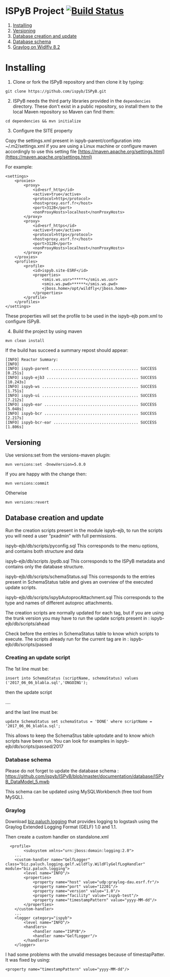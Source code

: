 # ISPyB Project [![Build Status](https://travis-ci.org/antolinos/ispyb.png)](https://travis-ci.org/antolinos/ispyb)


1. [Installing](#installing)
2. [Versioning](#versioning)
3. [Database creation and update](#database-creation-and-update)
4. [Database schema](#database-schema)
5. [Graylog on Widlfly 8.2](#graylog)

# Installing

1. Clone or fork the ISPyB repository and then clone it by typing:
```
git clone https://github.com/ispyb/ISPyB.git
```

2. ISPyB needs the third party libraries provided in the `dependencies` directory.  These don't exist in a public repository, so install them to the local Maven repository so Maven can find them:

```
cd dependencies && mvn initialize
```

3. Configure the SITE property

Copy the settings.xml present in ispyb-parent/configuration into ~/.m2/settings.xml if you are using a Linux machine or configure maven accordingly to use this setting file [https://maven.apache.org/settings.html](https://maven.apache.org/settings.html)

For example:
```
<settings>
	<proxies>
		<proxy>
			<id>esrf_http</id>
			<active>true</active>
			<protocol>http</protocol>
			<host>proxy.esrf.fr</host>
			<port>3128</port>
			<nonProxyHosts>localhost</nonProxyHosts>
		</proxy>
		<proxy>
			<id>esrf_https</id>
			<active>true</active>
			<protocol>https</protocol>
			<host>proxy.esrf.fr</host>
			<port>3128</port>
			<nonProxyHosts>localhost</nonProxyHosts>
		</proxy>
	</proxies>
	<profiles>
		<profile>
			<id>ispyb.site-ESRF</id>
			<properties>
				<smis.ws.usr>******</smis.ws.usr>
				<smis.ws.pwd>******</smis.ws.pwd>
				<jboss.home>/opt/wildfly</jboss.home>
			</properties>
		</profile>
	</profiles>
</settings>
```



These properties will set the profile to be used in the ispyb-ejb pom.xml to configure ISPyB.


4. Build the project by using maven
```
mvn clean install
```

If the build has succeed a summary repost should appear:
```
[INFO] Reactor Summary:
[INFO] 
[INFO] ispyb-parent ...................................... SUCCESS [0.251s]
[INFO] ispyb-ejb3 ........................................ SUCCESS [10.243s]
[INFO] ispyb-ws .......................................... SUCCESS [1.751s]
[INFO] ispyb-ui .......................................... SUCCESS [7.212s]
[INFO] ispyb-ear ......................................... SUCCESS [5.048s]
[INFO] ispyb-bcr ......................................... SUCCESS [2.217s]
[INFO] ispyb-bcr-ear ..................................... SUCCESS [1.806s]

```

## Versioning

Use versions:set from the versions-maven plugin:
```
mvn versions:set -DnewVersion=5.0.0
```

If you are happy with the change then:
```
mvn versions:commit
```
Otherwise
```
mvn versions:revert
```


## Database creation and update
Run the creation scripts present in the module ispyb-ejb, to run the scripts you will need a user “pxadmin” with full permissions.

ispyb-ejb/db/scripts/pyconfig.sql
This corresponds to the menu options, and contains both structure and data

ispyb-ejb/db/scripts /pydb.sql
This corresponds to the ISPyB metadata and contains only the database structure.

ispyb-ejb/db/scripts/schemaStatus.sql
This corresponds to the entries present in SchemaStatus table and gives an overview of the executed update scripts.

ispyb-ejb/db/scripts/ispybAutoprocAttachment.sql
This corresponds to the type and names of different autoproc attachments.

The creation scripts are normally updated for each tag, but if you are using the trunk version you may have to run the update scripts present in :
ispyb-ejb/db/scripts/ahead

Check before the entries in SchemaStatus table to know which scripts to execute.
The scripts already run for the current tag are in :
ispyb-ejb/db/scripts/passed

### Creating an update script
The 1st line must be:
```
insert into SchemaStatus (scriptName, schemaStatus) values ('2017_06_06_blabla.sql','ONGOING');
```
then the update script

....

and the last line must be:
```
update SchemaStatus set schemaStatus = 'DONE' where scriptName = '2017_06_06_blabla.sql';
```
This allows to keep the SchemaStus table uptodate and to know which scripts have been run.
You can look for examples in ispyb-ejb/db/scripts/passed/2017

### Database schema

Please do not forget to update the database schema :
 https://github.com/ispyb/ISPyB/blob/master/documentation/database/ISPyB_DataModel_5.mwb 
 
This schema can be updated using MySQLWorkbench (free tool from MySQL).


### Graylog

Download [biz.paluch.logging](http://logging.paluch.biz) that provides logging to logstash using the Graylog Extended Logging Format (GELF) 1.0 and 1.1. 

Then create a custom handler on standalone.xml
```
  <profile>
        <subsystem xmlns="urn:jboss:domain:logging:2.0">
	...
	<custom-handler name="GelfLogger" class="biz.paluch.logging.gelf.wildfly.WildFlyGelfLogHandler" module="biz.paluch.logging">
		<level name="INFO"/>
		<properties>
		    <property name="host" value="udp:graylog-dau.esrf.fr"/>
		    <property name="port" value="12201"/>
		    <property name="version" value="1.0"/>
		    <property name="facility" value="ispyb-test"/>
		    <property name="timestampPattern" value="yyyy-MM-dd"/>
		</properties>
	</custom-handler>
	...
	<logger category="ispyb">
		<level name="INFO"/>
		<handlers>
		    <handler name="ISPYB"/>
		    <handler name="GelfLogger"/>
		</handlers>
	</logger>
```

I had some problems with the unvalid messages because of timestapPatter. It was fixed by using:
```
<property name="timestampPattern" value="yyyy-MM-dd"/>
```



